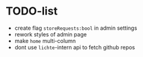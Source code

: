 # TODO-list

* create flag `storeRequests:bool` in admin settings
* rework styles of admin page
* make `home` multi-column
* dont use `lichte`-intern api to fetch github repos
